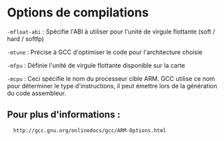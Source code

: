 Options de compilations
====

`-mfloat-abi` 
:   Spécifie l'ABI à utiliser pour l'unité de virgule flottante (soft / hard / softfp)

`-mtune` 
:   Précise à GCC d'optimiser le code pour l'architecture choisie

`-mfpu` 
:   Définie l'unité de virgule flottante disponible sur la carte

`-mcpu` 
:   Ceci spécifie le nom du processeur cible ARM. GCC utilise ce nom pour déterminer le type d'instructions, il peut émettre lors de la génération du code assembleur.


Pour plus d'informations :
-------------------------

      http://gcc.gnu.org/onlinedocs/gcc/ARM-Options.html
